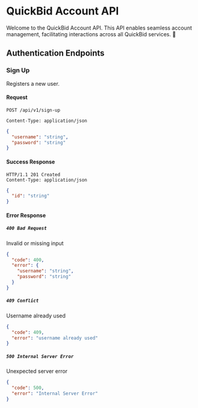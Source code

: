 # QuickBid Account API

Welcome to the QuickBid Account API. This API enables seamless account management, facilitating interactions across all QuickBid services. 🚀

## Authentication Endpoints

### Sign Up

Registers a new user.

#### Request

```
POST /api/v1/sign-up
```

```
Content-Type: application/json
```

```json
{
  "username": "string",
  "password": "string"
}
```

#### Success Response

```
HTTP/1.1 201 Created
Content-Type: application/json
```

```json
{
  "id": "string"
}
```

#### Error Response

##### `400 Bad Request`

Invalid or missing input

```json
{
  "code": 400,
  "error": {
    "username": "string",
    "password": "string"
  }
}
```

##### `409 Conflict`

Username already used

```json
{
  "code": 409,
  "error": "username already used"
}
```

##### `500 Internal Server Error`

Unexpected server error

```json
{
  "code": 500,
  "error": "Internal Server Error"
}
```
